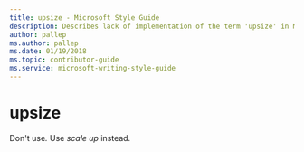```yaml
---
title: upsize - Microsoft Style Guide
description: Describes lack of implementation of the term 'upsize' in Microsoft content. Advises to use the term 'scale up' in place of the term 'upsize'.
author: pallep
ms.author: pallep
ms.date: 01/19/2018
ms.topic: contributor-guide
ms.service: microsoft-writing-style-guide
---
```


# upsize

Don't use<em>.</em> Use *scale up* instead.
